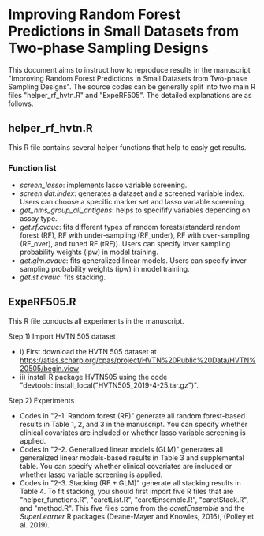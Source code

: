 # Improving Random Forest Predictions in Small Datasets from Two-phase Sampling Designs

This document aims to instruct how to reproduce results in the manuscript "Improving Random Forest Predictions in Small Datasets from Two-phase Sampling Designs". The source codes can be generally split into two main R files "helper_rf_hvtn.R" and "ExpeRF505". The detailed explanations are as follows.

## helper_rf_hvtn.R
This R file contains several helper functions that help to easly get results.

### Function list
- *screen_lasso*: implements lasso variable screening.
- *screen.dat.index*: generates a dataset and a screened variable index. Users can choose a specific marker set and lasso variable screening.
- *get_nms_group_all_antigens*: helps to specifify variables depending on assay type.
- *get.rf.cvauc*: fits different types of random forests(standard random forest (RF), RF with under-sampling (RF_under), RF with over-sampling (RF_over), and tuned RF (tRF)). Users can specify inver sampling probability weights (ipw) in model training.
- *get.glm.cvauc*: fits generalized linear models. Users can specify inver sampling probability weights (ipw) in model training.
- *get.st.cvauc*: fits stacking. 

## ExpeRF505.R
This R file conducts all experiments in the manuscript.

Step 1) Import HVTN 505 dataset
- i) First download the HVTN 505 dataset at https://atlas.scharp.org/cpas/project/HVTN%20Public%20Data/HVTN%20505/begin.view
- ii) install R package HVTN505 using the code "devtools::install_local("HVTN505_2019-4-25.tar.gz")".

Step 2) Experiments
- Codes in "2-1. Random forest (RF)" generate all random forest-based results in Table 1, 2, and 3 in the manuscript. You can specify whether clinical covariates are included or whether lasso variable screening is applied.
- Codes in "2-2. Generalized linear models (GLM)" generates all generalized linear models-based results in Table 3 and supplemental table. You can specify whether clinical covariates are included or whether lasso variable screening is applied.
- Codes in "2-3. Stacking (RF + GLM)" generate all stacking results in Table 4. To fit stacking, you should first import five R files that are "helper_functions.R", "caretList.R", "caretEnsemble.R", "caretStack.R", and "method.R". This five files come from the *caretEnsemble* and the *SuperLearner* R packages (Deane-Mayer and Knowles, 2016), (Polley et al. 2019).
